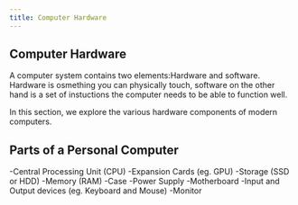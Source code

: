 ```yaml
---
title: Computer Hardware
---
```

## Computer Hardware

A computer system contains two elements:Hardware and software. Hardware is osmething you can physically touch, software on the other hand is a set of instuctions the computer needs to be able to function well.

In this section, we explore the various hardware components of modern computers. 

## Parts of a Personal Computer

-Central Processing Unit (CPU)
-Expansion Cards (eg. GPU)
-Storage (SSD or HDD)
-Memory (RAM)
-Case
-Power Supply
-Motherboard
-Input and Output devices (eg. Keyboard and Mouse)
-Monitor

